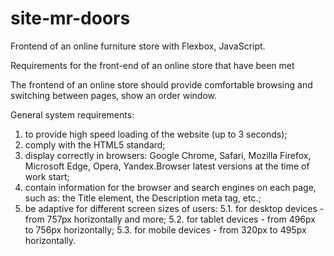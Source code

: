 # site-mr-doors
Frontend of an online furniture store with Flexbox, JavaScript.

Requirements for the front-end of an online store that have been met

The frontend of an online store should provide comfortable browsing and switching between pages, show an order window.

General system requirements:
1. to provide high speed loading of the website (up to 3 seconds);
2. comply with the HTML5 standard;
3. display correctly in browsers: Google Chrome, Safari, Mozilla Firefox, Microsoft Edge, Opera, Yandex.Browser latest versions at the time of work start;
4. contain information for the browser and search engines on each page, such as: the Title element, the Description meta tag, etc.;
5. be adaptive for different screen sizes of users:
5.1. for desktop devices - from 757px horizontally and more;
5.2. for tablet devices - from 496px to 756px horizontally;
5.3. for mobile devices - from 320px to 495px horizontally.

